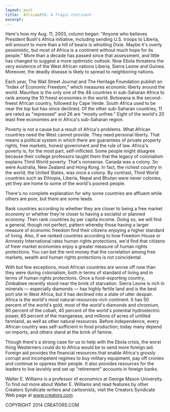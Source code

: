 ```yaml
---
layout: post
title:  Africa&#58; A Tragic Continent
excerpt:
---
```


Here's how my Aug. 11, 2003, column began: "Anyone who believes President Bush's Africa initiative, including sending U.S. troops to Liberia, will amount to more than a hill of beans is whistling Dixie. Maybe it's overly pessimistic, but most of Africa is a continent without much hope for its people." More than a decade has passed since that assessment, and little has changed to suggest a more optimistic outlook. Now Ebola threatens the very existence of the West African nations Liberia, Sierra Leone and Guinea. Moreover, the deadly disease is likely to spread to neighboring nations.

Each year, The Wall Street Journal and The Heritage Foundation publish an "Index of Economic Freedom," which measures economic liberty around the world. Mauritius is the only one of the 48 countries in sub-Saharan Africa to rank among the 10 freest economies in the world. Botswana is the second-freest African country, followed by Cape Verde. South Africa used to be near the top but has since declined. Of the other sub-Saharan countries, 11 are rated as "repressed" and 26 are "mostly unfree." Eight of the world's 20 least free economies are in Africa's sub-Saharan region.

Poverty is not a cause but a result of Africa's problems. What African countries need the West cannot provide. They need personal liberty. That means a political system in which there are guarantees of private property rights, free markets, honest government and the rule of law. Africa's poverty is, for the most part, self-inflicted. Some people might disagree because their college professors taught them that the legacy of colonialism explains Third World poverty. That's nonsense. Canada was a colony. So were Australia, New Zealand and Hong Kong. In fact, the richest country in the world, the United States, was once a colony. By contrast, Third World countries such as Ethiopia, Liberia, Nepal and Bhutan were never colonies, yet they are home to some of the world's poorest people.

There's no complete explanation for why some countries are affluent while others are poor, but there are some leads.

 Rank countries according to whether they are closer to being a free market economy or whether they're closer to having a socialist or planned economy. Then rank countries by per capita income. Doing so, we will find a general, though not perfect, pattern whereby those having a larger measure of economic freedom find their citizens enjoying a higher standard of living. Also, if we ranked countries according to how Freedom House or Amnesty International rates human rights protections, we'd find that citizens of freer market economies enjoy a greater measure of human rights protections. You can bet the rent money that the correlation among free markets, wealth and human rights protections is not coincidental.

With but few exceptions, most African countries are worse off now than they were during colonialism, both in terms of standard of living and in terms of human rights protections. Once a food-exporting country, Zimbabwe recently stood near the brink of starvation. Sierra Leone is rich in minerals — especially diamonds — has highly fertile land and is the best port site in West Africa, but it has declined into a state of utter despair. Africa is the world's most natural-resources-rich continent. It has 50 percent of the world's gold, most of the world's diamonds and chromium, 90 percent of the cobalt, 40 percent of the world's potential hydroelectric power, 65 percent of the manganese, and millions of acres of untilled farmland, as well as other natural resources. Before independence, every African country was self-sufficient in food production; today many depend on imports, and others stand at the brink of famine.

Though there's a strong case for us to help with the Ebola crisis, the worst thing Westerners could do to Africa would be to send more foreign aid. Foreign aid provides the financial resources that enable Africa's grossly corrupt and incompetent regimes to buy military equipment, pay off cronies and continue to oppress their people. It also provides resources for the leaders to live lavishly and set up "retirement" accounts in foreign banks.

Walter E. Williams is a professor of economics at George Mason University. To find out more about Walter E. Williams and read features by other Creators Syndicate writers and cartoonists, visit the Creators Syndicate Web page at www.creators.com.

COPYRIGHT 2014 CREATORS.COM
